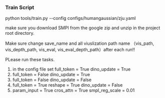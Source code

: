 ### Train Script

python tools/train.py --config configs/humangaussian/zju.yaml 

make sure you download SMPl from the google zip and unzip in the project root directory. 

Make sure change save_name and all viuslization path name （vis_path, vis_depth_path, vis_eval, vis_eval_depth_path）after each run!!

PLease run these tasks.

1. in the config file set full_token = True dino_update = True
2. full_token = False dino_update = True
3. full_token = False dino_update = False
4. full_token = True reshape = True dino_update = False
5. param_input = True cros_attn = True smpl_reg_scale = 0.01


